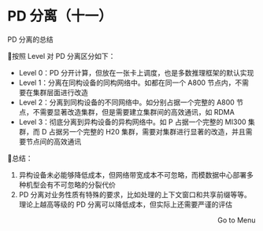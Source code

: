 # PD 分离（十一）
PD 分离的总结

🔑按照 Level 对 PD 分离区分如下：
* Level 0：PD 分开计算，但放在一张卡上调度，也是多数推理框架的默认实现
* Level 1：分离在同构设备的同构网络中。如都在同一个 A800 节点内，不需要在集群层面进行改造
* Level 2：分离到同构设备的不同网络中。如分别占据一个完整的 A800 节点，不需要显著改造集群，但是需要建立集群间的高效通讯，如 RDMA
* Level 3：彻底分离到异构设备的异构网络中。如 P 占据一个完整的 MI300 集群，而 D 占据另一个完整的 H20 集群，需要对集群进行显著的改造，并且需要节点间的高效通讯

📕总结：
1. 异构设备未必能够降低成本，但网络带宽成本不可忽略，而模数据中心部署多种机型会有不可忽略的分裂代价
2. PD 分离对业务性质有特殊的要求，比如处理的上下文窗口和共享前缀等等。理论上越高等级的 PD 分离可以降低成本，但实际上还需要严谨的评估

<div style="text-align: right"><Link to="12">Go to Menu</Link></div>

<!--
PD 分离会往“算力/元”和“带宽/元”两个方向独立发展，从而对硬件优化更加友好
-->